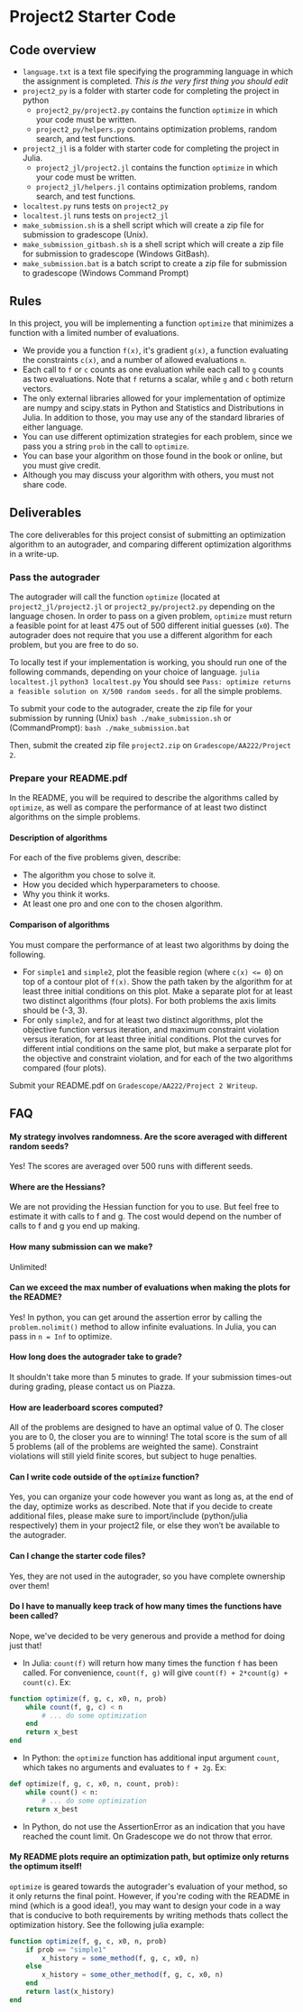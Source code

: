 # Project2 Starter Code

## Code overview
- `language.txt` is a text file specifying the programming language in which the assignment is completed. *This is the very first thing you should edit*
- `project2_py` is a folder with starter code for completing the project in python
    - `project2_py/project2.py` contains the function `optimize` in which your code must be written.
    - `project2_py/helpers.py` contains optimization problems, random search, and test functions.
- `project2_jl` is a folder with starter code for completing the project in Julia.
    - `project2_jl/project2.jl` contains the function `optimize` in which your code must be written.
    - `project2_jl/helpers.jl` contains optimization problems, random search, and test functions.
- `localtest.py` runs tests on `project2_py`
- `localtest.jl` runs tests on `project2_jl`
- `make_submission.sh` is a shell script which will create a zip file for submission to gradescope (Unix).
- `make_submission_gitbash.sh` is a shell script which will create a zip file for submission to gradescope (Windows GitBash).
- `make_submission.bat` is a batch script to create a zip file for submission to gradescope (Windows Command Prompt)


## Rules
In this project, you will be implementing a function `optimize` that minimizes a function with a limited number of evaluations.
- We provide you a function `f(x)`, it's gradient `g(x)`, a function evaluating the constraints `c(x)`, and a number of allowed evaluations `n`.
- Each call to `f` or `c` counts as one evaluation while each call to `g` counts as two evaluations. Note that `f` returns a scalar, while `g` and `c` both return vectors.
- The only external libraries allowed for your implementation of optimize are numpy and scipy.stats in Python and Statistics and Distributions in Julia. In addition to those, you may use any of the standard libraries of either language.
- You can use different optimization strategies for each problem, since we pass you a string `prob` in the call to `optimize`.
- You can base your algorithm on those found in the book or online, but you must give credit.
- Although you may discuss your algorithm with others, you must not share code.


## Deliverables

The core deliverables for this project consist of submitting an optimization algorithm to an autograder, and comparing different optimization algorithms in a write-up. 

### Pass the autograder
The autograder will call the function `optimize` (located at `project2_jl/project2.jl` or `project2_py/project2.py` depending on the language chosen. In order to pass on a given problem, `optimize` must return a feasible point for at least 475 out of 500 different initial guesses (`x0`). The autograder does not require that you use a different algorithm for each problem, but you are free to do so. 

To locally test if your implementation is working, you should run one of the following commands, depending on your choice of language. 
`julia localtest.jl`
`python3 localtest.py`
You should see `Pass: optimize returns a feasible solution on X/500 random seeds.` for all the simple problems. 

To submit your code to the autograder, create the zip file for your submission by running (Unix)
`bash ./make_submission.sh`
or (CommandPrompt):
`bash ./make_submission.bat`

Then, submit the created zip file `project2.zip` on `Gradescope/AA222/Project 2`.

### Prepare your README.pdf
In the README, you will be required to describe the algorithms called by `optimize`, as well as compare the performance of at least two distinct algorithms on the simple problems. 

#### Description of algorithms
For each of the five problems given, describe:
- The algorithm you chose to solve it.
- How you decided which hyperparameters to choose.
- Why you think it works.
- At least one pro and one con to the chosen algorithm.

#### Comparison of algorithms
You must compare the performance of at least two algorithms by doing the following.
- For `simple1` and `simple2`, plot the feasible region (where `c(x) <= 0`) on top of a contour plot of `f(x)`. Show the path taken by the algorithm for at least three initial conditions on this plot. Make a separate plot for at least two distinct algorithms (four plots). For both problems the axis limits should be (-3, 3).
- For only `simple2`, and for at least two distinct algorithms, plot the objective function versus iteration, and maximum constraint violation versus iteration, for at least three initial conditions. Plot the curves for different intial conditions on the same plot, but make a serparate plot for the objective and constraint violation, and for each of the two algorithms compared (four plots). 

Submit your README.pdf on `Gradescope/AA222/Project 2 Writeup`.

## FAQ

#### My strategy involves randomness. Are the score averaged with different random seeds?
Yes! The scores are averaged over 500 runs with different seeds.

#### Where are the Hessians?
We are not providing the Hessian function for you to use. But feel free to estimate it with calls to f and g. The cost would depend on the number of calls to f and g you end up making.

#### How many submission can we make?
Unlimited!

#### Can we exceed the max number of evaluations when making the plots for the README?
Yes! In python, you can get around the assertion error by calling the `problem.nolimit()` method to allow infinite evaluations. In Julia, you can pass in `n = Inf` to optimize.

#### How long does the autograder take to grade?
It shouldn't take more than 5 minutes to grade. If your submission times-out during grading, please contact us on Piazza.

#### How are leaderboard scores computed?
All of the problems are designed to have an optimal value of 0. The closer you are to 0, the closer you are to winning! The total score is the sum of all 5 problems (all of the problems are weighted the same). Constraint violations will still yield finite scores, but subject to huge penalties.

#### Can I write code outside of the `optimize` function?
Yes, you can organize your code however you want as long as, at the end of the day, optimize works as described. Note that if you decide to create additional files, please make sure to import/include (python/julia respectively) them in your project2 file, or else they won’t be available to the autograder.

#### Can I change the starter code files?
Yes, they are not used in the autograder, so you have complete ownership over them!

#### Do I have to manually keep track of how many times the functions have been called?
Nope, we've decided to be very generous and provide a method for doing just that!

- In Julia:
`count(f)` will return how many times the function `f` has been called. For convenience, `count(f, g)` will give `count(f) + 2*count(g) + count(c)`. Ex:
```julia
function optimize(f, g, c, x0, n, prob)
    while count(f, g, c) < n
        # ... do some optimization
    end
    return x_best
end
```

- In Python: the `optimize` function has additional input argument `count`, which takes no arguments and evaluates to `f + 2g`. Ex:
```python
def optimize(f, g, c, x0, n, count, prob):
    while count() < n:
        # ... do some optimization
    return x_best
```
* In Python, do not use the AssertionError as an indication that you have reached the count limit. On Gradescope we do not throw that error.

#### My README plots require an optimization path, but optimize only returns the optimum itself!
`optimize` is geared towards the autograder's evaluation of your method, so it only returns the final point. However, if you're coding with the README in mind (which is a good idea!), you may want to design your code in a way that is conducive to both requirements by writing methods thats collect the optimization history. See the following julia example:
```julia
function optimize(f, g, c, x0, n, prob)
    if prob == "simple1"
        x_history = some_method(f, g, c, x0, n)
    else
        x_history = some_other_method(f, g, c, x0, n)
    end
    return last(x_history)
end
```
